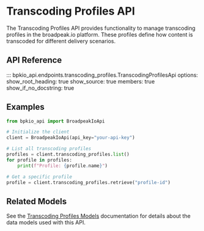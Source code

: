 # Transcoding Profiles API

The Transcoding Profiles API provides functionality to manage transcoding profiles in the broadpeak.io platform. These profiles define how content is transcoded for different delivery scenarios.

## API Reference

::: bpkio_api.endpoints.transcoding_profiles.TranscodingProfilesApi
    options:
      show_root_heading: true
      show_source: true
      members: true
      show_if_no_docstring: true

## Examples

```python
from bpkio_api import BroadpeakIoApi

# Initialize the client
client = BroadpeakIoApi(api_key="your-api-key")

# List all transcoding profiles
profiles = client.transcoding_profiles.list()
for profile in profiles:
    print(f"Profile: {profile.name}")

# Get a specific profile
profile = client.transcoding_profiles.retrieve("profile-id")
```

## Related Models

See the [Transcoding Profiles Models](../models/transcoding_profiles.md) documentation for details about the data models used with this API. 